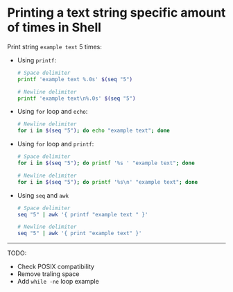 # Printing a text string specific amount of times in Shell

Print string `example text` 5 times:

-   Using `printf`:

    ```sh
    # Space delimiter
    printf 'example text %.0s' $(seq "5")

    # Newline delimiter
    printf 'example text\n%.0s' $(seq "5")
    ```

-   Using `for` loop and `echo`:

    ```sh
    # Newline delimiter
    for i in $(seq "5"); do echo "example text"; done
    ```

-   Using `for` loop and `printf`:

    ```sh
    # Space delimiter
    for i in $(seq "5"); do printf '%s ' "example text"; done

    # Newline delimiter
    for i in $(seq "5"); do printf '%s\n' "example text"; done
    ```

-   Using `seq` and `awk`

    ```sh
    # Space delimiter
    seq "5" | awk '{ printf "example text " }'

    # Newline delimiter
    seq "5" | awk '{ print "example text" }'
    ```

---

TODO:

-   Check POSIX compatibility
-   Remove traling space
-   Add `while -ne` loop example
